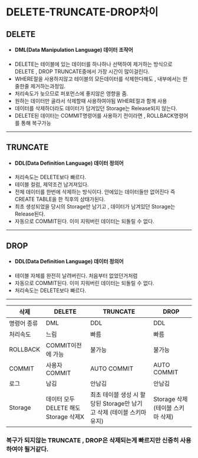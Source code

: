 # DELETE-TRUNCATE-DROP차이

## DELETE
 * #### DML(Data Manipulation Language) 데이터 조작어
 * DELETE는 테이블에 있는 데이터를 하나하나 선택하여 제거하는 방식으로 DELETE , DROP TRUNCATE중에서 가장 시간이
 많이걸린다.
 * WHERE절을 사용하지않고 테이블의 모든데이터를 삭제한다해도 , 내부에서는 한줄한줄 제거하는과정임.
 * 처리속도가 늦으므로 퍼포먼스에 좋지않은 영향을 줌.
 * 원하는 데이터만 골라서 삭제할때 사용하여야됨 WHERE절과 함께 사용
 * 데이터를 삭제하더라도 데이터가 담겨있던 Storage는 Release되지 않는다. 
 * DELETE된 데이터는 COMMIT명령어를 사용하기 전이라면 , ROLLBACK명령어를 통해 복구가능 
***

## TRUNCATE
 * #### DDL(Data Definition Language) 데이터 정의어
 * 처리속도는 DELETE보다 빠르다.
 * 테이블 컬럼, 제약조건 남겨져있다.
 * 전체 데이터를 한번에 삭제하는 방식이다. 안에있는 데이터들만 없어진다 즉 CREATE TABLE을 한 직후의 상태가된다.
 * 최초 생성되었을 당시의 Storage만 남기고 , 데이터가 남겨있던 Storage는 Release된다.
 * 자동으로 COMMIT된다. 이미 지워버린 데이터는 되돌릴 수 없다.
***

## DROP
 * #### DDL(Data Definition Language) 데이터 정의어
 * 테이블 자체를 완전히 날려버린다. 처음부터 없었던거처럼
 * 자동으로 COMMIT된다. 이미 지워버린 데이터는 되돌릴 수 없다.
 * 처리속도는 DELETE보다 빠르다.
***

|삭제|DELETE|TRUNCATE|DROP|
|------|---|---|---|
|명령어 종류|DML|DDL|DDL|
|처리속도|느림|빠름|빠름|
|ROLLBACK|COMMIT이전에 가능|불가능|불가능|
|COMMIT|사용자 COMMIT|AUTO COMMIT|AUTO COMMIT|
|로그|남김|안남김|안남김|
|Storage|데이터 모두 DELETE 해도 Storage 삭제X|최초 테이블 생성 시 할당된 Storage만 남기고 삭제 (테이블 스키마 유지)|Storage 삭제 (테이블 스키마 삭제)|

### 복구가 되지않는 TRUNCATE , DROP은 삭제되는게 빠르지만 신중히 사용하여야 될거같다.

